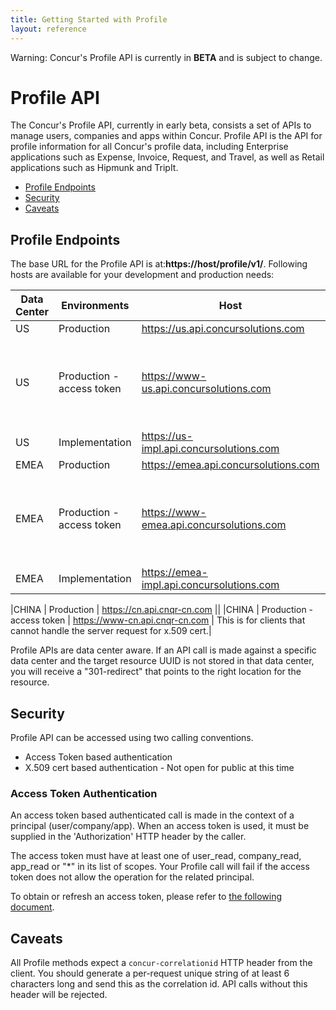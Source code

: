 ```yaml
---
title: Getting Started with Profile
layout: reference
---
```


Warning: Concur's Profile API is currently in **BETA** and is subject to change.


# Profile API
The Concur's Profile API, currently in early beta, consists a set of APIs to manage users, companies and apps within Concur. Profile API is the API for profile information for all Concur's profile data, including Enterprise applications such as Expense, Invoice, Request, and Travel, as well as Retail applications such as Hipmunk and TripIt. 

* [Profile Endpoints](#endpoint)
* [Security](#security)
* [Caveats](#caveats)

## <a name="endpoint"></a>Profile Endpoints

The base URL for the Profile API is at:**https://host/profile/v1/**. Following hosts are available for your development and production needs:

|**Data Center**|**Environments**|**Host**|**Description**|
|---------------|---------------|----------|---------------|
|US | Production |https://us.api.concursolutions.com ||
|US | Production - access token | https://www-us.api.concursolutions.com | This is for clients that cannot handle the server request for x.509 cert. |
|US | Implementation | https://us-impl.api.concursolutions.com ||
|EMEA | Production | https://emea.api.concursolutions.com ||
|EMEA | Production - access token | https://www-emea.api.concursolutions.com | This is for clients that cannot handle the server request for x.509 cert.|
|EMEA | Implementation |https://emea-impl.api.concursolutions.com ||

|CHINA | Production | https://cn.api.cnqr-cn.com ||
|CHINA | Production - access token | https://www-cn.api.cnqr-cn.com  |  This is for clients that cannot handle the server request for x.509 cert.|

Profile APIs are data center aware. If an API call is made against a specific data center and the target resource UUID is not stored in that data center, you will receive a "301-redirect" that points to the right location for the resource.


## <a name="security"></a>Security

Profile API can be accessed using two calling conventions.
* Access Token based authentication
* X.509 cert based authentication - Not open for public at this time

### Access Token Authentication

An access token based authenticated call is made in the context of a principal (user/company/app).  When an access token is used, it must be supplied in the 'Authorization' HTTP header by the caller.

The access token must have at least one of user_read, company_read, app_read or "*" in its list of scopes. Your Profile call will fail if the access token does not allow the operation for the related principal.

To obtain or refresh an access token, please refer to [the following document](https://preview.developer.concur.com/api-reference/authentication/getting-started.html).


## <a name="caveats"></a>Caveats

All Profile methods expect a `concur-correlationid` HTTP header from the client. You should generate a per-request unique string of at least 6 characters long and send this as the correlation id. API calls without this header will be rejected.

